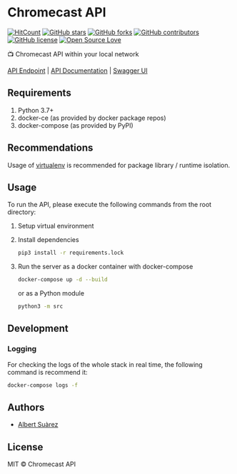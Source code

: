 # Chromecast API

[![HitCount](http://hits.dwyl.io/AlbertSuarez/chromecast-api.svg)](http://hits.dwyl.io/AlbertSuarez/chromecast-api)
[![GitHub stars](https://img.shields.io/github/stars/AlbertSuarez/chromecast-api.svg)](https://GitHub.com/AlbertSuarez/chromecast-api/stargazers/)
[![GitHub forks](https://img.shields.io/github/forks/AlbertSuarez/chromecast-api.svg)](https://GitHub.com/AlbertSuarez/chromecast-api/network/)
[![GitHub contributors](https://img.shields.io/github/contributors/AlbertSuarez/chromecast-api.svg)](https://GitHub.com/AlbertSuarez/chromecast-api/graphs/contributors/)
[![GitHub license](https://img.shields.io/github/license/AlbertSuarez/chromecast-api.svg)](https://github.com/AlbertSuarez/chromecast-api/blob/master/LICENSE)
[![Open Source Love](https://badges.frapsoft.com/os/v2/open-source.svg?v=103)](https://GitHub.com/AlbertSuarez/chromecast-api)

📺 Chromecast API within your local network

[API Endpoint](http://localhost:8321/) | [API Documentation](http://localhost:8321/docs) | [Swagger UI](http://localhost:8321/ui)

## Requirements

1. Python 3.7+
2. docker-ce (as provided by docker package repos)
3. docker-compose (as provided by PyPI)

## Recommendations

Usage of [virtualenv](https://realpython.com/blog/python/python-virtual-environments-a-primer/) is recommended for package library / runtime isolation.

## Usage

To run the API, please execute the following commands from the root directory:

1. Setup virtual environment

2. Install dependencies

    ```bash
    pip3 install -r requirements.lock
    ```

3. Run the server as a docker container with docker-compose

    ```bash
    docker-compose up -d --build
    ```

    or as a Python module

    ```bash
    python3 -m src
    ```

## Development

### Logging

For checking the logs of the whole stack in real time, the following command is recommend it:

```bash
docker-compose logs -f
```

## Authors

- [Albert Suàrez](https://github.com/AlbertSuarez)

## License

MIT © Chromecast API
